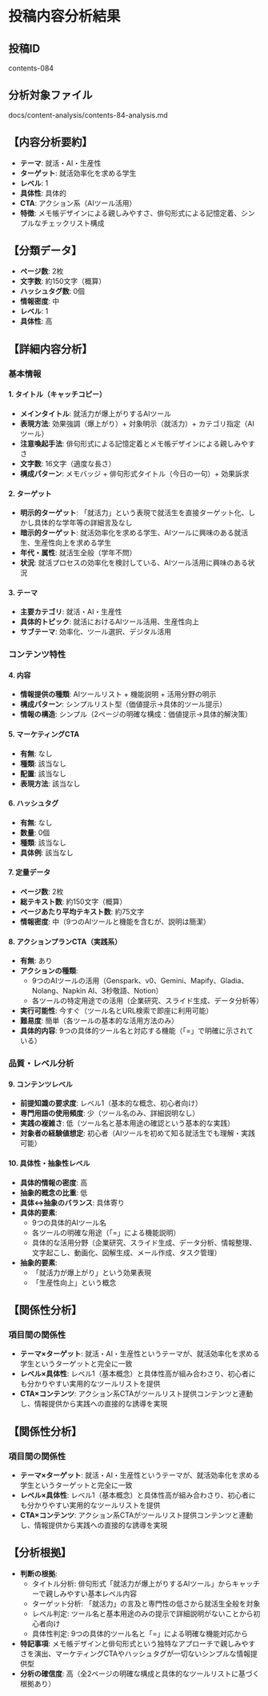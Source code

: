 # 投稿内容分析結果

## 投稿ID
contents-084

## 分析対象ファイル
docs/content-analysis/contents-84-analysis.md

## 【内容分析要約】
- **テーマ**: 就活・AI・生産性
- **ターゲット**: 就活効率化を求める学生
- **レベル**: 1
- **具体性**: 具体的
- **CTA**: アクション系（AIツール活用）
- **特徴**: メモ帳デザインによる親しみやすさ、俳句形式による記憶定着、シンプルなチェックリスト構成

## 【分類データ】
- **ページ数**: 2枚
- **文字数**: 約150文字（概算）
- **ハッシュタグ数**: 0個
- **情報密度**: 中
- **レベル**: 1
- **具体性**: 高

## 【詳細内容分析】

### 基本情報
#### 1. タイトル（キャッチコピー）
- **メインタイトル**: 就活力が爆上がりするAIツール
- **表現方法**: 効果強調（爆上がり）+ 対象明示（就活力）+ カテゴリ指定（AIツール）
- **注意喚起手法**: 俳句形式による記憶定着とメモ帳デザインによる親しみやすさ
- **文字数**: 16文字（適度な長さ）
- **構成パターン**: メモバッジ + 俳句形式タイトル（今日の一句）+ 効果訴求

#### 2. ターゲット
- **明示的ターゲット**: 「就活力」という表現で就活生を直接ターゲット化、しかし具体的な学年等の詳細言及なし
- **暗示的ターゲット**: 就活効率化を求める学生、AIツールに興味のある就活生、生産性向上を求める学生
- **年代・属性**: 就活生全般（学年不問）
- **状況**: 就活プロセスの効率化を検討している、AIツール活用に興味のある状況

#### 3. テーマ
- **主要カテゴリ**: 就活・AI・生産性
- **具体的トピック**: 就活におけるAIツール活用、生産性向上
- **サブテーマ**: 効率化、ツール選択、デジタル活用

### コンテンツ特性
#### 4. 内容
- **情報提供の種類**: AIツールリスト + 機能説明 + 活用分野の明示
- **構成パターン**: シンプルリスト型（価値提示→具体的ツール提示）
- **情報の構造**: シンプル（2ページの明確な構成：価値提示→具体的解決策）

#### 5. マーケティングCTA
- **有無**: なし
- **種類**: 該当なし
- **配置**: 該当なし
- **表現方法**: 該当なし

#### 6. ハッシュタグ
- **有無**: なし
- **数量**: 0個
- **種類**: 該当なし
- **具体例**: 該当なし

#### 7. 定量データ
- **ページ数**: 2枚
- **総テキスト数**: 約150文字（概算）
- **ページあたり平均テキスト数**: 約75文字
- **情報密度**: 中（9つのAIツールと機能を含むが、説明は簡潔）

#### 8. アクションプランCTA（実践系）
- **有無**: あり
- **アクションの種類**: 
  - 9つのAIツールの活用（Genspark、v0、Gemini、Mapify、Gladia、Nolang、Napkin AI、3秒敬語、Notion）
  - 各ツールの特定用途での活用（企業研究、スライド生成、データ分析等）
- **実行可能性**: 今すぐ（ツール名とURL検索で即座に利用可能）
- **難易度**: 簡単（各ツールの基本的な活用方法のみ）
- **具体的内容**: 9つの具体的ツール名と対応する機能（「=」で明確に示されている）

### 品質・レベル分析
#### 9. コンテンツレベル
- **前提知識の要求度**: レベル1（基本的な概念、初心者向け）
- **専門用語の使用頻度**: 少（ツール名のみ、詳細説明なし）
- **実践の複雑さ**: 低（ツール名と基本用途の確認という基本的な実践）
- **対象者の経験値想定**: 初心者（AIツールを初めて知る就活生でも理解・実践可能）

#### 10. 具体性・抽象性レベル
- **具体的情報の密度**: 高
- **抽象的概念の比重**: 低
- **具体↔抽象のバランス**: 具体寄り
- **具体的要素**: 
  - 9つの具体的AIツール名
  - 各ツールの明確な用途（「=」による機能説明）
  - 具体的な活用分野（企業研究、スライド生成、データ分析、情報整理、文字起こし、動画化、図解生成、メール作成、タスク管理）
- **抽象的要素**: 
  - 「就活力が爆上がり」という効果表現
  - 「生産性向上」という概念

## 【関係性分析】
### 項目間の関係性
- **テーマ×ターゲット**: 就活・AI・生産性というテーマが、就活効率化を求める学生というターゲットと完全に一致
- **レベル×具体性**: レベル1（基本概念）と具体性高が組み合わさり、初心者にも分かりやすい実用的なツールリストを提供
- **CTA×コンテンツ**: アクション系CTAがツールリスト提供コンテンツと連動し、情報提供から実践への直接的な誘導を実現

## 【関係性分析】
### 項目間の関係性
- **テーマ×ターゲット**: 就活・AI・生産性というテーマが、就活効率化を求める学生というターゲットと完全に一致
- **レベル×具体性**: レベル1（基本概念）と具体性高が組み合わさり、初心者にも分かりやすい実用的なツールリストを提供
- **CTA×コンテンツ**: アクション系CTAがツールリスト提供コンテンツと連動し、情報提供から実践への直接的な誘導を実現

## 【分析根拠】
- **判断の根拠**: 
  - タイトル分析: 俳句形式「就活力が爆上がりするAIツール」からキャッチーで親しみやすい基本レベル内容
  - ターゲット分析: 「就活力」の言及と専門性の低さから就活生全般を対象
  - レベル判定: ツール名と基本用途のみの提示で詳細説明がないことから初心者向け
  - 具体性判定: 9つの具体的ツール名と「=」による明確な機能対応から
- **特記事項**: メモ帳デザインと俳句形式という独特なアプローチで親しみやすさを演出、マーケティングCTAやハッシュタグが一切ないシンプルな情報提供型
- **分析の確信度**: 高（全2ページの明確な構成と具体的なツールリストに基づく根拠あり）
